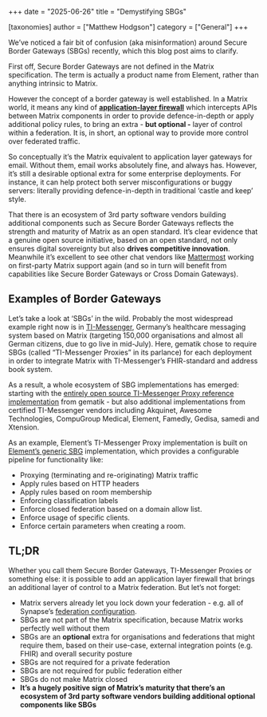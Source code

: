 +++
date = "2025-06-26"
title = "Demystifying SBGs"

[taxonomies]
author = ["Matthew Hodgson"]
category = ["General"]
+++

We’ve noticed a fair bit of confusion (aka misinformation) around Secure Border Gateways (SBGs) recently, which this blog post aims to clarify.

First off, Secure Border Gateways are not defined in the Matrix specification. The term is actually a product name from Element, rather than anything intrinsic to Matrix.

However the concept of a border gateway is well established. In a Matrix world, it means any kind of [**application-layer firewall**](https://en.wikipedia.org/wiki/Application-level_gateway) which intercepts APIs between Matrix components in order to provide defence-in-depth or apply additional policy rules, to bring an extra \- **but optional \-** layer of control within a federation. It is, in short, an optional way to provide more control over federated traffic.

So conceptually it’s the Matrix equivalent to application layer gateways for email. Without them, email works absolutely fine, and always has. However, it’s still a desirable optional extra for some enterprise deployments. For instance, it can help protect both server misconfigurations or buggy servers: literally providing defence-in-depth in traditional ‘castle and keep’ style.

That there is an ecosystem of 3rd party software vendors building additional components such as Secure Border Gateways reflects the strength and maturity of Matrix as an open standard. It’s clear evidence that a genuine open source initiative, based on an open standard, not only ensures digital sovereignty but also **drives competitive innovation**. Meanwhile it’s excellent to see other chat vendors like [Mattermost](https://github.com/mattermost/mattermost-plugin-matrix-bridge) working on first-party Matrix support again (and so in turn will benefit from capabilities like Secure Border Gateways or Cross Domain Gateways).

## Examples of Border Gateways

Let’s take a look at ‘SBGs’ in the wild. Probably the most widespread example right now is in [TI-Messenger](https://www.gematik.de/anwendungen/ti-messenger), Germany’s healthcare messaging system based on Matrix (targeting 150,000 organisations and almost all German citizens, due to go live in mid-July). Here, gematik chose to require SBGs (called “TI-Messenger Proxies” in its parlance) for each deployment in order to integrate Matrix with TI-Messenger’s FHIR-standard and address book system.

As a result, a whole ecosystem of SBG implementations has emerged: starting with the [entirely open source TI-Messenger Proxy reference implementation](https://github.com/tim-ref/messenger-proxy) from gematik \- but also additional implementations from certified TI-Messenger vendors including Akquinet, Awesome Technologies, CompuGroup Medical, Element, Famedly, Gedisa, samedi and Xtension.

As an example, Element’s TI-Messenger Proxy implementation is built on [Element’s generic SBG](https://element.io/server-suite/secure-border-gateways) implementation, which provides a configurable pipeline for functionality like:

* Proxying (terminating and re-originating) Matrix traffic  
* Apply rules based on HTTP headers  
* Apply rules based on room membership  
* Enforcing classification labels  
* Enforce closed federation based on a domain allow list.  
* Enforce usage of specific clients.  
* Enforce certain parameters when creating a room.

## TL;DR

Whether you call them Secure Border Gateways, TI-Messenger Proxies or something else: it is possible to add an application layer firewall that brings an additional layer of control to a Matrix federation. But let’s not forget:

* Matrix servers already let you lock down your federation \- e.g. all of Synapse’s [federation configuration](https://element-hq.github.io/synapse/latest/usage/configuration/config_documentation.html#federation).  
* SBGs are not part of the Matrix specification, because Matrix works perfectly well without them  
* SBGs are an **optional** extra for organisations and federations that might require them, based on their use-case, external integration points (e.g. FHIR) and overall security posture  
* SBGs are not required for a private federation
* SBGs are not required for public federation either  
* SBGs do not make Matrix closed  
* **It’s a hugely positive sign of Matrix’s maturity that there’s an ecosystem of 3rd party software vendors building additional optional components like SBGs**

